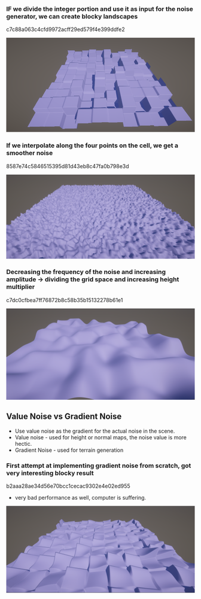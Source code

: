 


### IF we divide the integer portion and use it as input for the noise generator, we can create blocky landscapes

c7c88a063c4cfd9972acff29ed579f4e399ddfe2


![1729442531412](image/notes/1729442531412.png)


### If we interpolate along the four points on the cell, we get a smoother noise

8587e74c5846515395d81d43eb8c47fa0b798e3d

![1729446638693](image/notes/1729446638693.png)



### Decreasing the frequency of the noise and increasing amplitude -> dividing the grid space and increasing height multiplier

c7dc0cfbea7ff76872b8c58b35b15132278b61e1


![1729446836008](image/notes/1729446836008.png)



## Value Noise vs Gradient Noise

- Use value noise as the gradient for the actual noise in the scene.
- Value noise - used for height or normal maps, the noise value is more hectic.
- Gradient Noise - used for terrain generation


### First attempt at implementing gradient noise from scratch, got very interesting blocky result

b2aaa28ae34d56e70bcc1cecac9302e4e02ed955

- very bad performance as well, computer is suffering.

![1729455175109](image/notes/1729455175109.png)
